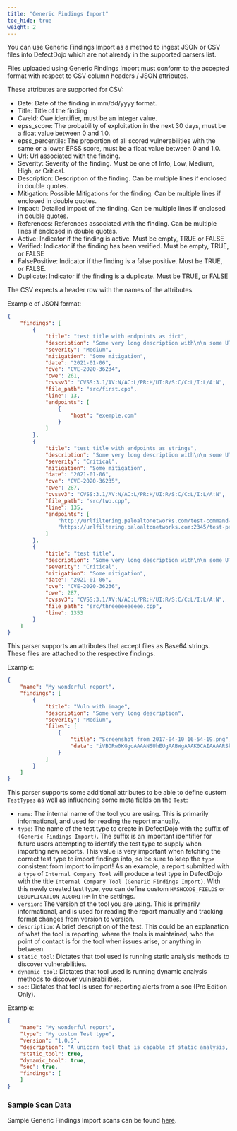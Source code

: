 ```yaml
---
title: "Generic Findings Import"
toc_hide: true
weight: 2
---
```


You can use Generic Findings Import as a method to ingest JSON or CSV files into DefectDojo which are not already in the supported parsers list.

Files uploaded using Generic Findings Import must conform to the accepted format with respect to CSV column headers / JSON attributes.

These attributes are supported for CSV:

- Date: Date of the finding in mm/dd/yyyy format.
- Title: Title of the finding
- CweId: Cwe identifier, must be an integer value.
- epss_score: The probability of exploitation in the next 30 days, must be a float value between 0 and 1.0.
- epss_percentile: The proportion of all scored vulnerabilities with the same or a lower EPSS score, must be a float value between 0 and 1.0.
- Url: Url associated with the finding.
- Severity: Severity of the finding. Must be one of Info, Low, Medium, High, or Critical.
- Description: Description of the finding. Can be multiple lines if enclosed in double quotes.
- Mitigation: Possible Mitigations for the finding. Can be multiple lines if enclosed in double quotes.
- Impact: Detailed impact of the finding. Can be multiple lines if enclosed in double quotes.
- References: References associated with the finding. Can be multiple lines if enclosed in double quotes.
- Active: Indicator if the finding is active. Must be empty, TRUE or FALSE
- Verified: Indicator if the finding has been verified. Must be empty, TRUE, or FALSE
- FalsePositive: Indicator if the finding is a false positive. Must be TRUE, or FALSE.
- Duplicate: Indicator if the finding is a duplicate. Must be TRUE, or FALSE

The CSV expects a header row with the names of the attributes.

Example of JSON format:

```JSON
{
    "findings": [
        {
            "title": "test title with endpoints as dict",
            "description": "Some very long description with\n\n some UTF-8 chars à qu'il est beau",
            "severity": "Medium",
            "mitigation": "Some mitigation",
            "date": "2021-01-06",
            "cve": "CVE-2020-36234",
            "cwe": 261,
            "cvssv3": "CVSS:3.1/AV:N/AC:L/PR:H/UI:R/S:C/C:L/I:L/A:N",
            "file_path": "src/first.cpp",
            "line": 13,
            "endpoints": [
                {
                    "host": "exemple.com"
                }
            ]
        },
        {
            "title": "test title with endpoints as strings",
            "description": "Some very long description with\n\n some UTF-8 chars à qu'il est beau2",
            "severity": "Critical",
            "mitigation": "Some mitigation",
            "date": "2021-01-06",
            "cve": "CVE-2020-36235",
            "cwe": 287,
            "cvssv3": "CVSS:3.1/AV:N/AC:L/PR:H/UI:R/S:C/C:L/I:L/A:N",
            "file_path": "src/two.cpp",
            "line": 135,
            "endpoints": [
                "http://urlfiltering.paloaltonetworks.com/test-command-and-control",
                "https://urlfiltering.paloaltonetworks.com:2345/test-pest"
            ]
        },
        {
            "title": "test title",
            "description": "Some very long description with\n\n some UTF-8 chars à qu'il est beau2",
            "severity": "Critical",
            "mitigation": "Some mitigation",
            "date": "2021-01-06",
            "cve": "CVE-2020-36236",
            "cwe": 287,
            "cvssv3": "CVSS:3.1/AV:N/AC:L/PR:H/UI:R/S:C/C:L/I:L/A:N",
            "file_path": "src/threeeeeeeeee.cpp",
            "line": 1353
        }
    ]
}
```

This parser supports an attributes that accept files as Base64 strings. These files are attached to the respective findings.

Example:

```JSON
{
    "name": "My wonderful report",
    "findings": [
        {
            "title": "Vuln with image",
            "description": "Some very long description",
            "severity": "Medium",
            "files": [
                {
                    "title": "Screenshot from 2017-04-10 16-54-19.png",
                    "data": "iVBORw0KGgoAAAANSUhEUgAABWgAAAK0CAIAAAARSkPJAAAAA3N<...>TkSuQmCC"
                }
            ]
        }
    ]
}
```

This parser supports some additional attributes to be able to define custom `TestTypes` as well as influencing some meta fields on the `Test`:

- `name`: The internal name of the tool you are using. This is primarily informational, and used for reading the report manually.
- `type`: The name of the test type to create in DefectDojo with the suffix of `(Generic Findings Import)`. The suffix is an important identifier for future users attempting to identify the test type to supply when importing new reports. This value is very important when fetching the correct test type to import findings into, so be sure to keep the `type` consistent from import to import! As an example, a report submitted with a `type` of `Internal Company Tool` will produce a test type in DefectDojo with the title `Internal Company Tool (Generic Findings Import)`. With this newly created test type, you can define custom `HASHCODE_FIELDS` or `DEDUPLICATION_ALGORITHM` in the settings.
- `version`: The version of the tool you are using. This is primarily informational, and is used for reading the report manually and tracking format changes from version to version.
- `description`: A brief description of the test. This could be an explanation of what the tool is reporting, where the tools is maintained, who the point of contact is for the tool when issues arise, or anything in between.
- `static_tool`: Dictates that tool used is running static analysis methods to discover vulnerabilities.
- `dynamic_tool`: Dictates that tool used is running dynamic analysis methods to discover vulnerabilities.
- `soc`: Dictates that tool is used for reporting alerts from a soc (Pro Edition Only).

Example:

```JSON
{
    "name": "My wonderful report",
    "type": "My custom Test type",
    "version": "1.0.5",
    "description": "A unicorn tool that is capable of static analysis, dynamic analysis, and even capturing soc alerts!",
    "static_tool": true,
    "dynamic_tool": true,
    "soc": true,
    "findings": [
    ]
}
```

### Sample Scan Data

Sample Generic Findings Import scans can be found [here](https://github.com/DefectDojo/django-DefectDojo/tree/master/unittests/scans/generic).
